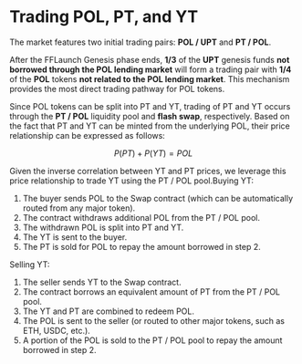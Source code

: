 # Trading POL, PT, and YT

The market features two initial trading pairs: **POL / UPT** and **PT / POL**.

After the FFLaunch Genesis phase ends, **1/3** of the **UPT** genesis funds **not borrowed through the POL lending market** will form a trading pair with **1/4** of the **POL** tokens **not related to the POL lending market**. This mechanism provides the most direct trading pathway for POL tokens.

Since POL tokens can be split into PT and YT, trading of PT and YT occurs through the **PT / POL** liquidity pool and **flash swap**, respectively. Based on the fact that PT and YT can be minted from the underlying POL, their price relationship can be expressed as follows:

$$
P (PT ) ​+ P (YT )​=POL
$$

Given the inverse correlation between YT and PT prices, we leverage this price relationship to trade YT using the PT / POL pool.Buying YT:

1. The buyer sends POL to the Swap contract (which can be automatically routed from any major token).
2. The contract withdraws additional POL from the PT / POL pool.
3. The withdrawn POL is split into PT and YT.
4. The YT is sent to the buyer.
5. The PT is sold for POL to repay the amount borrowed in step 2.

Selling YT:

1. The seller sends YT to the Swap contract.
2. The contract borrows an equivalent amount of PT from the PT / POL pool.
3. The YT and PT are combined to redeem POL.
4. The POL is sent to the seller (or routed to other major tokens, such as ETH, USDC, etc.).
5. A portion of the POL is sold to the PT / POL pool to repay the amount borrowed in step 2.
